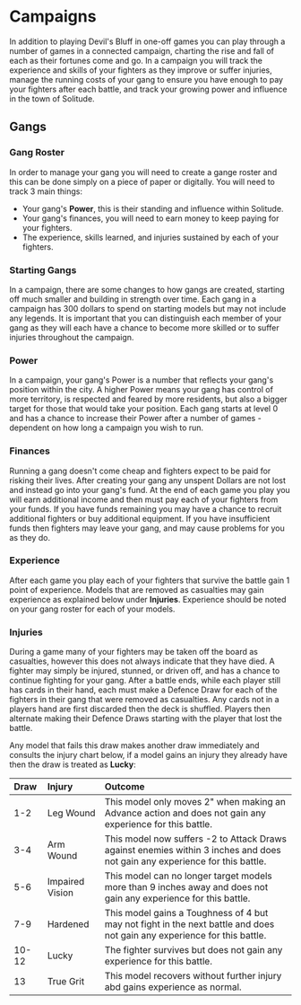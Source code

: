 # Campaigns

In addition to playing Devil's Bluff in one-off games you can play through a number of games in a connected campaign, charting the rise and fall of each as their fortunes come and go. In a campaign you will track the experience and skills of your fighters as they improve or suffer injuries, manage the running costs of your gang to ensure you have enough to pay your fighters after each battle, and track your growing power and influence in the town of Solitude.

## Gangs

### Gang Roster

In order to manage your gang you will need to create a gange roster and this can be done simply on a piece of paper or digitally. You will need to track 3 main things:

- Your gang's **Power**, this is their standing and influence within Solitude.
- Your gang's finances, you will need to earn money to keep paying for your fighters.
- The experience, skills learned, and injuries sustained by each of your fighters.

### Starting Gangs

In a campaign, there are some changes to how gangs are created, starting off much smaller and building in strength over time. Each gang in a campaign has 300 dollars to spend on starting models but may not include any legends. It is important that you can distinguish each member of your gang as they will each have a chance to become more skilled or to suffer injuries throughout the campaign.

### Power

In a campaign, your gang's Power is a number that reflects your gang's position within the city. A higher Power means your gang has control of more territory, is respected and feared by more residents, but also a bigger target for those that would take your position. Each gang starts at level 0 and has a chance to increase their Power after a number of games - dependent on how long a campaign you wish to run.

### Finances

Running a gang doesn't come cheap and fighters expect to be paid for risking their lives. After creating your gang any unspent Dollars are not lost and instead go into your gang's fund. At the end of each game you play you will earn additional income and then must pay each of your fighters from your funds. If you have funds remaining you may have a chance to recruit additional fighters or buy additional equipment. If you have insufficient funds then fighters may leave your gang, and may cause problems for you as they do.

### Experience

After each game you play each of your fighters that survive the battle gain 1 point of experience. Models that are removed as casualties may gain experience as explained below under **Injuries**. Experience should be noted on your gang roster for each of your models.

### Injuries

During a game many of your fighters may be taken off the board as casualties, however this does not always indicate that they have died. A fighter may simply be injured, stunned, or driven off, and has a chance to continue fighting for your gang. After a battle ends, while each player still has cards in their hand, each must make a Defence Draw for each of the fighters in their gang that were removed as casualties. Any cards not in a players hand are first discarded then the deck is shuffled. Players then alternate making their Defence Draws starting with the player that lost the battle.

Any model that fails this draw makes another draw immediately and consults the injury chart below, if a model gains an injury they already have then the draw is treated as **Lucky**:

| Draw | Injury | Outcome |
| :--- | :----- | :------ |
| 1-2  | Leg Wound | This model only moves 2" when making an Advance action and does not gain any experience for this battle. |
| 3-4  | Arm Wound | This model now suffers -2 to Attack Draws against enemies within 3 inches and does not gain any experience for this battle. |
| 5-6  | Impaired Vision | This model can no longer target models more than 9 inches away and does not gain any experience for this battle. |
| 7-9  | Hardened | This model gains a Toughness of 4 but may not fight in the next battle and does not gain any experience for this battle. |
| 10-12| Lucky | The fighter survives but does not gain any experience for this battle. |
| 13   | True Grit | This model recovers without further injury abd gains experience as normal. |